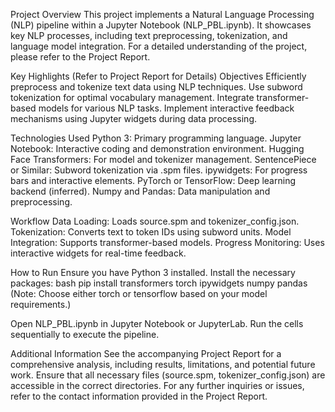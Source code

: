 Project Overview
This project implements a Natural Language Processing (NLP) pipeline within a Jupyter Notebook (NLP_PBL.ipynb). It showcases key NLP processes, including text preprocessing, tokenization, and language model integration. For a detailed understanding of the project, please refer to the Project Report.

Key Highlights (Refer to Project Report for Details)
Objectives
Efficiently preprocess and tokenize text data using NLP techniques.
Use subword tokenization for optimal vocabulary management.
Integrate transformer-based models for various NLP tasks.
Implement interactive feedback mechanisms using Jupyter widgets during data processing.

Technologies Used
Python 3: Primary programming language.
Jupyter Notebook: Interactive coding and demonstration environment.
Hugging Face Transformers: For model and tokenizer management.
SentencePiece or Similar: Subword tokenization via .spm files.
ipywidgets: For progress bars and interactive elements.
PyTorch or TensorFlow: Deep learning backend (inferred).
Numpy and Pandas: Data manipulation and preprocessing.

Workflow
Data Loading: Loads source.spm and tokenizer_config.json.
Tokenization: Converts text to token IDs using subword units.
Model Integration: Supports transformer-based models.
Progress Monitoring: Uses interactive widgets for real-time feedback.

How to Run
Ensure you have Python 3 installed.
Install the necessary packages:
bash
pip install transformers torch ipywidgets numpy pandas
(Note: Choose either torch or tensorflow based on your model requirements.)

Open NLP_PBL.ipynb in Jupyter Notebook or JupyterLab.
Run the cells sequentially to execute the pipeline.

Additional Information
See the accompanying Project Report for a comprehensive analysis, including results, limitations, and potential future work.
Ensure that all necessary files (source.spm, tokenizer_config.json) are accessible in the correct directories.
For any further inquiries or issues, refer to the contact information provided in the Project Report.
